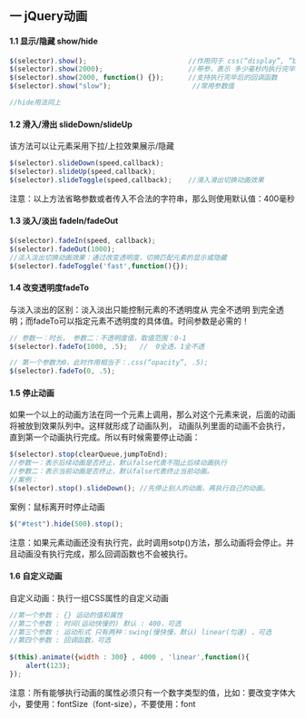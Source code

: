 ## 一 jQuery动画
#### 1.1 显示/隐藏 show/hide
```javascript
$(selector).show();                         //作用同于 css(“display”, ”block”)
$(selector).show(2000);	                    //带参，表示 多少毫秒内执行完毕
$(selector).show(2000, function() {});      //支持执行完毕后的回调函数
$(selector).show("slow");                    //常用参数值

//hide用法同上
```
#### 1.2 滑入/滑出 slideDown/slideUp
该方法可以让元素采用下拉/上拉效果展示/隐藏
```javascript
$(selector).slideDown(speed,callback);
$(selector).slideUp(speed,callback);
$(selector).slideToggle(speed,callback);    //滑入滑出切换动画效果
```
注意：以上方法省略参数或者传入不合法的字符串，那么则使用默认值：400毫秒
#### 1.3 淡入/淡出 fadeIn/fadeOut
```javascript
$(selector).fadeIn(speed, callback);
$(selector).fadeOut(1000);
//淡入淡出切换动画效果：通过改变透明度，切换匹配元素的显示或隐藏
$(selector).fadeToggle('fast',function(){});
```
#### 1.4 改变透明度fadeTo
与淡入淡出的区别：淡入淡出只能控制元素的不透明度从 完全不透明 到完全透明；而fadeTo可以指定元素不透明度的具体值。时间参数是必需的！
```javascript
// 参数一：时长， 参数二：不透明度值，取值范围：0-1
$(selector).fadeTo(1000, .5);   //  0全透，1全不透

// 第一个参数为0，此时作用相当于：.css(“opacity”, .5);
$(selector).fadeTo(0, .5);

```
#### 1.5 停止动画
如果一个以上的动画方法在同一个元素上调用，那么对这个元素来说，后面的动画将被放到效果队列中。这样就形成了动画队列， 动画队列里面的动画不会执行，直到第一个动画执行完成。所以有时候需要停止动画：
```javascript
$(selector).stop(clearQueue,jumpToEnd);
//参数一：表示后续动画是否终止，默认false代表不阻止后续动画执行
//参数二：表示当前动画是否终止，默认false代表终止当前动画。
//案例：
$(selector).stop().slideDown();	//先停止别人的动画，再执行自己的动画。
```
案例：鼠标离开时停止动画
```js
$("#test").hide(500).stop();
```

注意：如果元素动画还没有执行完，此时调用sotp()方法，那么动画将会停止。并且动画没有执行完成，那么回调函数也不会被执行。
#### 1.6 自定义动画
自定义动画：执行一组CSS属性的自定义动画
```javascript
//第一个参数 : {} 运动的值和属性
//第二个参数 : 时间(运动快慢的) 默认 : 400，可选
//第三个参数 : 运动形式 只有两种：swing(慢快慢，默认) linear(匀速) ，可选
//第四个参数 : 回调函数，可选
        
$(this).animate({width : 300} , 4000 , 'linear',function(){
    alert(123);
});
```
注意：所有能够执行动画的属性必须只有一个数字类型的值，比如：要改变字体大小，要使用：fontSize（font-size），不要使用：font
